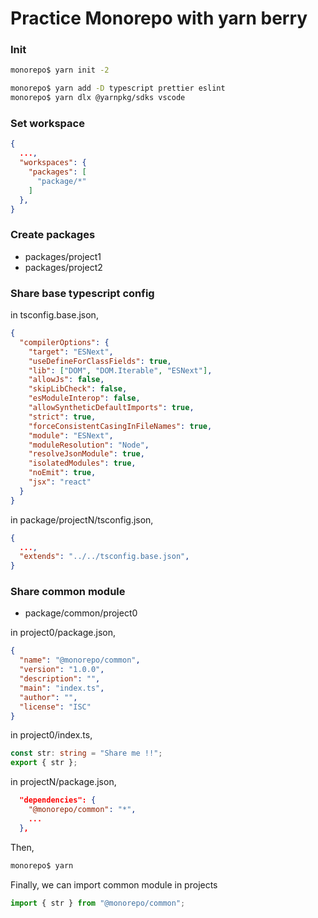# Practice Monorepo with yarn berry

### Init

```bash
monorepo$ yarn init -2

monorepo$ yarn add -D typescript prettier eslint
monorepo$ yarn dlx @yarnpkg/sdks vscode
```

### Set workspace

```json
{
  ...,
  "workspaces": {
    "packages": [
      "package/*"
    ]
  },
}
```

### Create packages

- packages/project1
- packages/project2

### Share base typescript config

in tsconfig.base.json,

```json
{
  "compilerOptions": {
    "target": "ESNext",
    "useDefineForClassFields": true,
    "lib": ["DOM", "DOM.Iterable", "ESNext"],
    "allowJs": false,
    "skipLibCheck": false,
    "esModuleInterop": false,
    "allowSyntheticDefaultImports": true,
    "strict": true,
    "forceConsistentCasingInFileNames": true,
    "module": "ESNext",
    "moduleResolution": "Node",
    "resolveJsonModule": true,
    "isolatedModules": true,
    "noEmit": true,
    "jsx": "react"
  }
}
```

in package/projectN/tsconfig.json,

```json
{
  ...,
  "extends": "../../tsconfig.base.json",
}
```

### Share common module

- package/common/project0

in project0/package.json,

```json
{
  "name": "@monorepo/common",
  "version": "1.0.0",
  "description": "",
  "main": "index.ts",
  "author": "",
  "license": "ISC"
}
```

in project0/index.ts,

```typescript
const str: string = "Share me !!";
export { str };
```

in projectN/package.json,

```json
  "dependencies": {
    "@monorepo/common": "*",
    ...
  },
```

Then,

```bash
monorepo$ yarn
```

Finally, we can import common module in projects

```typescript
import { str } from "@monorepo/common";
```
